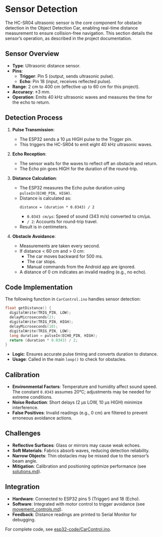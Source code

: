 # Sensor Detection

The HC-SR04 ultrasonic sensor is the core component for obstacle detection in the Object Detection Car, enabling real-time distance measurement to ensure collision-free navigation. This section details the sensor’s operation, as described in the project documentation.

## Sensor Overview
- **Type**: Ultrasonic distance sensor.
- **Pins**:
  - **Trigger**: Pin 5 (output, sends ultrasonic pulse).
  - **Echo**: Pin 18 (input, receives reflected pulse).
- **Range**: 2 cm to 400 cm (effective up to 60 cm for this project).
- **Accuracy**: ±3 mm.
- **Operation**: Emits 40 kHz ultrasonic waves and measures the time for the echo to return.

## Detection Process
1. **Pulse Transmission**:
   - The ESP32 sends a 10 µs HIGH pulse to the Trigger pin.
   - This triggers the HC-SR04 to emit eight 40 kHz ultrasonic waves.

2. **Echo Reception**:
   - The sensor waits for the waves to reflect off an obstacle and return.
   - The Echo pin goes HIGH for the duration of the round-trip.

3. **Distance Calculation**:
   - The ESP32 measures the Echo pulse duration using `pulseIn(ECHO_PIN, HIGH)`.
   - Distance is calculated as:
     ```
     distance = (duration * 0.0343) / 2
     ```
     - `0.0343 cm/µs`: Speed of sound (343 m/s) converted to cm/µs.
     - `/ 2`: Accounts for round-trip travel.
   - Result is in centimeters.

4. **Obstacle Avoidance**:
   - Measurements are taken every second.
   - If distance < 60 cm and > 0 cm:
     - The car moves backward for 500 ms.
     - The car stops.
     - Manual commands from the Android app are ignored.
   - A distance of 0 cm indicates an invalid reading (e.g., no echo).

## Code Implementation
The following function in `CarControl.ino` handles sensor detection:
```cpp
float getDistance() {
  digitalWrite(TRIG_PIN, LOW);
  delayMicroseconds(2);
  digitalWrite(TRIG_PIN, HIGH);
  delayMicroseconds(10);
  digitalWrite(TRIG_PIN, LOW);
  long duration = pulseIn(ECHO_PIN, HIGH);
  return (duration * 0.0343) / 2;
}
```
- **Logic**: Ensures accurate pulse timing and converts duration to distance.
- **Usage**: Called in the main `loop()` to check for obstacles.

## Calibration
- **Environmental Factors**: Temperature and humidity affect sound speed. The constant `0.0343` assumes 20°C; adjustments may be needed for extreme conditions.
- **Noise Reduction**: Short delays (2 µs LOW, 10 µs HIGH) minimize interference.
- **False Positives**: Invalid readings (e.g., 0 cm) are filtered to prevent erroneous avoidance actions.

## Challenges
- **Reflective Surfaces**: Glass or mirrors may cause weak echoes.
- **Soft Materials**: Fabrics absorb waves, reducing detection reliability.
- **Narrow Objects**: Thin obstacles may be missed due to the sensor’s beam angle.
- **Mitigation**: Calibration and positioning optimize performance (see [solutions.md](solutions.md)).

## Integration
- **Hardware**: Connected to ESP32 pins 5 (Trigger) and 18 (Echo).
- **Software**: Integrated with motor control to trigger avoidance (see [movement_controls.md](movement_controls.md)).
- **Feedback**: Distance readings are printed to Serial Monitor for debugging.

For complete code, see [esp32-code/CarControl.ino](../esp32-code/CarControl.ino).